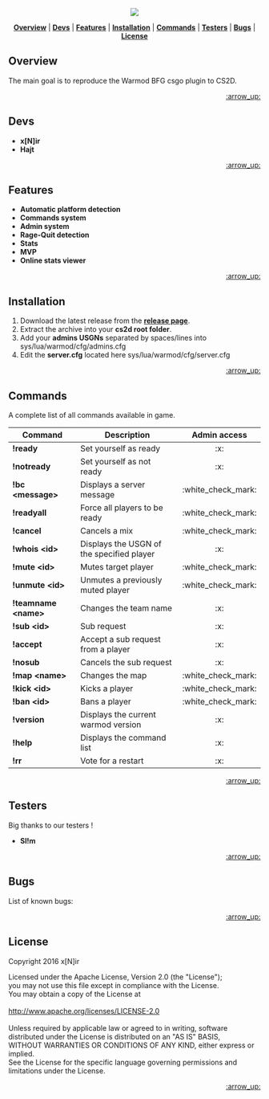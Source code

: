 <p align="center">
<a name="top" href="http://b4b4r07.com/dotfiles"><img src="https://s18.postimg.org/tbyi5tspl/warmod.png"></a>
</p>

<p align="center">
<b><a href="#overview">Overview</a></b>
|
<b><a href="#devs">Devs</a></b>
|
<b><a href="#features">Features</a></b>
|
<b><a href="#installation">Installation</a></b>
|
<b><a href="#commands">Commands</a></b>
|
<b><a href="#testers">Testers</a></b>
|
<b><a href="#testers">Bugs</a></b>
|
<b><a href="#license">License</a></b>
</p>

## Overview

The main goal is to reproduce the Warmod BFG csgo plugin to CS2D.

<p align="right"><a href="#top">:arrow_up:</a></p>

## Devs

- **x[N]ir** 
- **Hajt**

<p align="right"><a href="#top">:arrow_up:</a></p>

## Features

- **Automatic platform detection**
- **Commands system**
- **Admin system**
- **Rage-Quit detection**
- **Stats**
- **MVP**
- **Online stats viewer**

<p align="right"><a href="#top">:arrow_up:</a></p>

## Installation

1. Download the latest release from the <a href=https://github.com/codneutro/warmod/releases>**release page**</a>.
2. Extract the archive into your **cs2d root folder**.
3. Add your **admins USGNs** separated by spaces/lines into sys/lua/warmod/cfg/admins.cfg 
4. Edit the **server.cfg** located here sys/lua/warmod/cfg/server.cfg

<p align="right"><a href="#top">:arrow_up:</a></p>

## Commands

A complete list of all commands available in game.

<table>
    <thead>
        <tr>
            <th>Command</th>
            <th>Description</th>
            <th>Admin access</th>
        </tr>
    </thead>
    <tbody>
        <tr>
            <td><strong>!ready</strong></td>
            <td>Set yourself as ready</td>
            <td align="center">:x:</td>
        </tr>
        <tr>
            <td><strong>!notready</strong></td>
            <td>Set yourself as not ready</td>
            <td align="center">:x:</td>
        </tr>
        <tr>
            <td><strong>!bc &lt;message&gt;</strong></td>
            <td>Displays a server message</td>
            <td align="center">:white_check_mark:</td>
        </tr>
        <tr>
            <td><strong>!readyall</strong></td>
            <td>Force all players to be ready</td>
            <td align="center">:white_check_mark:</td>
        </tr>
        <tr>
            <td><strong>!cancel</strong></td>
            <td>Cancels a mix</td>
            <td align="center">:white_check_mark:</td>
        </tr>
        <tr>
            <td><strong>!whois &lt;id&gt;</strong></td>
            <td>Displays the USGN of the specified player</td>
            <td align="center">:x:</td>
        </tr>
        <tr>
            <td><strong>!mute &lt;id&gt;</strong></td>
            <td>Mutes target player</td>
            <td align="center">:white_check_mark:</td>
        </tr>
        <tr>
            <td><strong>!unmute &lt;id&gt;</strong></td>
            <td>Unmutes a previously muted player</td>
            <td align="center">:white_check_mark:</td>
        </tr>
        <tr>
            <td><strong>!teamname &lt;name&gt;</strong></td>
            <td>Changes the team name</td>
            <td align="center">:x:</td>
        </tr>
        <tr>
            <td><strong>!sub &lt;id&gt;</strong></td>
            <td>Sub request</td>
            <td align="center">:x:</td>
        </tr>
        <tr>
            <td><strong>!accept</strong></td>
            <td>Accept a sub request from a player</td>
            <td align="center">:x:</td>
        </tr>
        <tr>
            <td><strong>!nosub</strong></td>
            <td>Cancels the sub request</td>
            <td align="center">:x:</td>
        </tr>
        <tr>
            <td><strong>!map &lt;name&gt;</strong></td>
            <td>Changes the map</td>
            <td align="center">:white_check_mark:</td>
        </tr>
        <tr>
            <td><strong>!kick &lt;id&gt;</strong></td>
            <td>Kicks a player</td>
            <td align="center">:white_check_mark:</td>
        </tr>
        <tr>
            <td><strong>!ban &lt;id&gt;</strong></td>
            <td>Bans a player</td>
            <td align="center">:white_check_mark:</td>
        </tr>
        <tr>
            <td><strong>!version</strong></td>
            <td>Displays the current warmod version</td>
            <td align="center">:x:</td>
        </tr>
        <tr>
            <td><strong>!help</strong></td>
            <td>Displays the command list</td>
            <td align="center">:x:</td>
        </tr>
        <tr>
            <td><strong>!rr</strong></td>
            <td>Vote for a restart</td>
            <td align="center">:x:</td>
        </tr>
    </tbody>
</table>

<p align="right"><a href="#top">:arrow_up:</a></p>

## Testers

Big thanks to our testers !

- **Sl!m**

<p align="right"><a href="#top">:arrow_up:</a></p>

## Bugs

List of known bugs:

<p align="right"><a href="#top">:arrow_up:</a></p>

## License

Copyright 2016 x[N]ir

Licensed under the Apache License, Version 2.0 (the "License");<br>
you may not use this file except in compliance with the License.<br>
You may obtain a copy of the License at<br><br>
       http://www.apache.org/licenses/LICENSE-2.0<br><br>
Unless required by applicable law or agreed to in writing, software<br>
distributed under the License is distributed on an "AS IS" BASIS,<br>
WITHOUT WARRANTIES OR CONDITIONS OF ANY KIND, either express or implied.<br>
See the License for the specific language governing permissions and<br>
limitations under the License.<br>

<p align="right"><a href="#top">:arrow_up:</a></p>